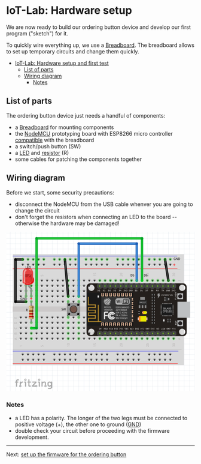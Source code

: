 # IoT-Lab: Hardware setup
We are now ready to build our ordering button device and develop our first program ("sketch") for it.

To quickly wire everything up, we use a [Breadboard](Breadboard.md). The breadboard allows to set up temporary circuits and change them quickly.

<!-- MDTOC maxdepth:6 firsth1:1 numbering:0 flatten:0 bullets:1 updateOnSave:1 -->

- [IoT-Lab: Hardware setup and first test](#iot-lab-hardware-setup-and-first-test)   
   - [List of parts](#list-of-parts)   
   - [Wiring diagram](#wiring-diagram)   
      - [Notes](#notes)   

<!-- /MDTOC -->

## List of parts
The ordering button device just needs a handful of components:
  * a [Breadboard](Breadboard.md) for mounting components
  * the [NodeMCU](https://en.wikipedia.org/wiki/NodeMCU) prototyping board with ESP8266 micro controller [compatible](http://frightanic.com/iot/comparison-of-esp8266-nodemcu-development-boards/) with the breadboard
  * a switch/push button (SW)
  * a [LED](https://en.wikipedia.org/wiki/Light-emitting_diode) and [resistor](https://en.wikipedia.org/wiki/Resistor) (R)
  * some cables for patching the components together

## Wiring diagram
Before we start, some security precautions:
  * disconnect the NodeMCU from the USB cable whenver you are going to change the circuit
  * don't forget the resistors when connecting an LED to the board -- otherwise the hardware may be damaged!

<img src="images/Order_button_bb.png">

### Notes
  * a LED has a polarity. The longer of the two legs must be connected to positive voltage (+), the other one to ground ([GND](https://en.wikipedia.org/wiki/Ground_(electricity)))
  * double check your circuit before proceeding with the firmware development.

---
Next: [set up the firmware for the ordering button](Firmware_Development.md)
